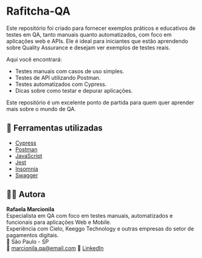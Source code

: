 # Rafitcha-QA

Este repositório foi criado para fornecer exemplos práticos e educativos de testes em QA, tanto manuais quanto automatizados, com foco em aplicações web e APIs. Ele é ideal para iniciantes que estão aprendendo sobre Quality Assurance e desejam ver exemplos de testes reais.

Aqui você encontrará:
- Testes manuais com casos de uso simples.
- Testes de API utilizando Postman.
- Testes automatizados com Cypress.
- Dicas sobre como testar e depurar aplicações.

Este repositório é um excelente ponto de partida para quem quer aprender mais sobre o mundo de QA.


## 🔧 Ferramentas utilizadas
- [Cypress](https://www.cypress.io/)
- [Postman](https://www.postman.com/)
- [JavaScript](https://developer.mozilla.org/pt-BR/docs/Web/JavaScript)
- [Jest](https://jestjs.io/)
- [Insomnia](https://insomnia.rest/)
- [Swagger](https://swagger.io/)

## 👩‍💻 Autora

**Rafaela Marcionila**  
Especialista em QA com foco em testes manuais, automatizados e funcionais para aplicações Web e Mobile.  
Experiência com Cielo, Keeggo Technology e outras empresas do setor de pagamentos digitais.  
📍 São Paulo - SP  
📧 marcionila.qa@email.com 
📎 [LinkedIn](https://www.linkedin.com/in/rafaela-marcionila-799557193/)

